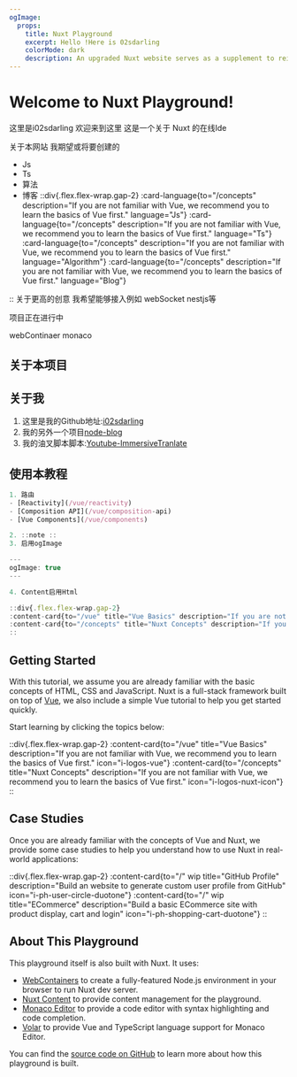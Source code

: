 ```yaml
---
ogImage:
  props:
    title: Nuxt Playground
    excerpt: Hello !Here is 02sdarling
    colorMode: dark
    description: An upgraded Nuxt website serves as a supplement to reinforce your front-end learning and consolidate your knowledge points.
---
```


# Welcome to Nuxt Playground!

这里是i02sdarling 欢迎来到这里 这是一个关于 Nuxt 的在线Ide

关于本网站 我期望或将要创建的

- Js
- Ts
- 算法
- 博客
::div{.flex.flex-wrap.gap-2}
:card-language{to="/concepts" description="If you are not familiar with Vue, we recommend you to learn the basics of Vue first." language="Js"}
:card-language{to="/concepts" description="If you are not familiar with Vue, we recommend you to learn the basics of Vue first." language="Ts"}
:card-language{to="/concepts" description="If you are not familiar with Vue, we recommend you to learn the basics of Vue first." language="Algorithm"}
:card-language{to="/concepts" description="If you are not familiar with Vue, we recommend you to learn the basics of Vue first." language="Blog"}

::
关于更高的创意 我希望能够接入例如 webSocket nestjs等

项目正在进行中

webContinaer
monaco

## 关于本项目

## 关于我

1. 这里是我的Github地址:[i02sdarling](https://github.com/i02sdarling)
2. 我的另外一个项目[node-blog](http://116.62.176.221/)
3. 我的油叉脚本脚本:[Youtube-ImmersiveTranlate](https://greasyfork.org/zh-CN/scripts/496556-youtube-copying-selected-subtitles-immersive-translation)

## 使用本教程

```js
1. 路由
- [Reactivity](/vue/reactivity)
- [Composition API](/vue/composition-api)
- [Vue Components](/vue/components)

2. ::note ::
3. 启用ogImage

---
ogImage: true
---

4. Content启用Html

::div{.flex.flex-wrap.gap-2}
:content-card{to="/vue" title="Vue Basics" description="If you are not familiar with Vue, we recommend you to learn the basics of Vue first." icon="i-logos-vue"}
:content-card{to="/concepts" title="Nuxt Concepts" description="If you are not familiar with Vue, we recommend you to learn the basics of Vue first." icon="i-logos-nuxt-icon"}
::

```

## Getting Started

With this tutorial, we assume you are already familiar with the basic concepts of HTML, CSS and JavaScript. Nuxt is a full-stack framework built on top of [Vue](https://vuejs.org), we also include a simple Vue tutorial to help you get started quickly.

Start learning by clicking the topics below:

::div{.flex.flex-wrap.gap-2}
:content-card{to="/vue" title="Vue Basics" description="If you are not familiar with Vue, we recommend you to learn the basics of Vue first." icon="i-logos-vue"}
:content-card{to="/concepts" title="Nuxt Concepts" description="If you are not familiar with Vue, we recommend you to learn the basics of Vue first." icon="i-logos-nuxt-icon"}
::

## Case Studies

Once you are already familiar with the concepts of Vue and Nuxt, we provide some case studies to help you understand how to use Nuxt in real-world applications:

::div{.flex.flex-wrap.gap-2}
:content-card{to="/" wip title="GitHub Profile" description="Build an website to generate custom user profile from GitHub" icon="i-ph-user-circle-duotone"}
:content-card{to="/" wip title="ECommerce" description="Build a basic ECommerce site with product display, cart and login" icon="i-ph-shopping-cart-duotone"}
::

## About This Playground

This playground itself is also built with Nuxt. It uses:

- [WebContainers](https://webcontainers.io/) to create a fully-featured Node.js environment in your browser to run Nuxt dev server.
- [Nuxt Content](https://content.nuxt.com/) to provide content management for the playground.
- [Monaco Editor](https://microsoft.github.io/monaco-editor/) to provide a code editor with syntax highlighting and code completion.
- [Volar](https://github.com/volarjs/volar.js) to provide Vue and TypeScript language support for Monaco Editor.

You can find the [source code on GitHub](https://github.com/nuxt/learn.nuxt.com) to learn more about how this playground is built.
